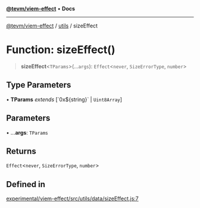 [**@tevm/viem-effect**](../../README.md) • **Docs**

***

[@tevm/viem-effect](../../modules.md) / [utils](../README.md) / sizeEffect

# Function: sizeEffect()

> **sizeEffect**\<`TParams`\>(...`args`): `Effect`\<`never`, `SizeErrorType`, `number`\>

## Type Parameters

• **TParams** *extends* [\`0x$\{string\}\` \| `Uint8Array`]

## Parameters

• ...**args**: `TParams`

## Returns

`Effect`\<`never`, `SizeErrorType`, `number`\>

## Defined in

[experimental/viem-effect/src/utils/data/sizeEffect.js:7](https://github.com/evmts/tevm-monorepo/blob/main/experimental/viem-effect/src/utils/data/sizeEffect.js#L7)

